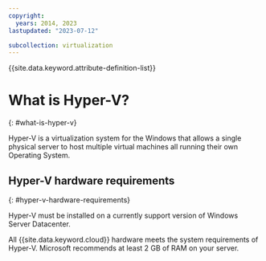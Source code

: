 ```yaml
---
copyright:
  years: 2014, 2023
lastupdated: "2023-07-12"

subcollection: virtualization
---
```


{{site.data.keyword.attribute-definition-list}}

# What is Hyper-V?
{: #what-is-hyper-v}

Hyper-V is a virtualization system for the Windows that allows a single physical server to host multiple virtual machines all running their own Operating System.

## Hyper-V hardware requirements
{: #hyper-v-hardware-requirements}

Hyper-V must be installed on a currently support version of Windows Server Datacenter.

All {{site.data.keyword.cloud}} hardware meets the system requirements of Hyper-V. Microsoft recommends at least 2 GB of RAM on your server.
